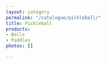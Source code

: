 ```yaml
---
layout: category
permalink: "/catalogue/pickleball/"
title: Pickleball
products:
- Balls
- Paddles
photos: []

---
```

